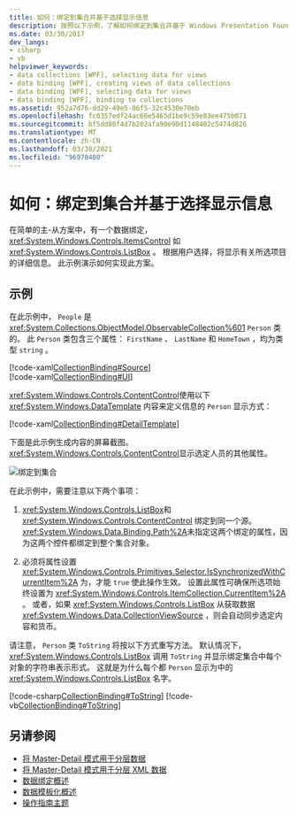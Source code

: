 ```yaml
---
title: 如何：绑定到集合并基于选择显示信息
description: 按照以下示例，了解如何绑定到集合并基于 Windows Presentation Foundation (WPF) 中的选定内容显示信息。
ms.date: 03/30/2017
dev_langs:
- csharp
- vb
helpviewer_keywords:
- data collections [WPF], selecting data for views
- data binding [WPF], creating views of data collections
- data binding [WPF], selecting data for views
- data binding [WPF], binding to collections
ms.assetid: 952a7d76-dd29-49e5-86f5-32c4530e70eb
ms.openlocfilehash: fc0357edf24ac66e5465d1be9c59e83ee475b071
ms.sourcegitcommit: bf5dd80f4d7b202afa90e90d1148402c5474d826
ms.translationtype: MT
ms.contentlocale: zh-CN
ms.lasthandoff: 03/30/2021
ms.locfileid: "96970400"
---
```

# <a name="how-to-bind-to-a-collection-and-display-information-based-on-selection"></a>如何：绑定到集合并基于选择显示信息
在简单的主-从方案中，有一个数据绑定， <xref:System.Windows.Controls.ItemsControl> 如 <xref:System.Windows.Controls.ListBox> 。 根据用户选择，将显示有关所选项目的详细信息。 此示例演示如何实现此方案。  
  
## <a name="example"></a>示例  
 在此示例中， `People` 是 <xref:System.Collections.ObjectModel.ObservableCollection%601> `Person` 类的。 此 `Person` 类包含三个属性： `FirstName` 、 `LastName` 和 `HomeTown` ，均为类型 `string` 。  
  
 [!code-xaml[CollectionBinding#Source](~/samples/snippets/csharp/VS_Snippets_Wpf/CollectionBinding/CSharp/Window1.xaml#source)]  
[!code-xaml[CollectionBinding#UI](~/samples/snippets/csharp/VS_Snippets_Wpf/CollectionBinding/CSharp/Window1.xaml#ui)]  
  
 <xref:System.Windows.Controls.ContentControl>使用以下 <xref:System.Windows.DataTemplate> 内容来定义信息的 `Person` 显示方式：  
  
 [!code-xaml[CollectionBinding#DetailTemplate](~/samples/snippets/csharp/VS_Snippets_Wpf/CollectionBinding/CSharp/Window1.xaml#detailtemplate)]  
  
 下面是此示例生成内容的屏幕截图。 <xref:System.Windows.Controls.ContentControl>显示选定人员的其他属性。  
  
 ![绑定到集合](./media/databinding-collectionbindingsample.png "DataBinding_CollectionBindingSample")  
  
 在此示例中，需要注意以下两个事项：  
  
1. <xref:System.Windows.Controls.ListBox>和 <xref:System.Windows.Controls.ContentControl> 绑定到同一个源。 <xref:System.Windows.Data.Binding.Path%2A>未指定这两个绑定的属性，因为这两个控件都绑定到整个集合对象。  
  
2. 必须将属性设置 <xref:System.Windows.Controls.Primitives.Selector.IsSynchronizedWithCurrentItem%2A> 为，才能 `true` 使此操作生效。 设置此属性可确保所选项始终设置为 <xref:System.Windows.Controls.ItemCollection.CurrentItem%2A> 。 或者，如果 <xref:System.Windows.Controls.ListBox> 从获取数据 <xref:System.Windows.Data.CollectionViewSource> ，则会自动同步选定内容和货币。  
  
 请注意， `Person` 类 `ToString` 将按以下方式重写方法。 默认情况下， <xref:System.Windows.Controls.ListBox> 调用 `ToString` 并显示绑定集合中每个对象的字符串表示形式。 这就是为什么每个都 `Person` 显示为中的 <xref:System.Windows.Controls.ListBox> 名字。  
  
 [!code-csharp[CollectionBinding#ToString](~/samples/snippets/csharp/VS_Snippets_Wpf/CollectionBinding/CSharp/Data.cs#tostring)]
 [!code-vb[CollectionBinding#ToString](~/samples/snippets/visualbasic/VS_Snippets_Wpf/CollectionBinding/VisualBasic/Person.vb#tostring)]  
  
## <a name="see-also"></a>另请参阅

- [将 Master-Detail 模式用于分层数据](how-to-use-the-master-detail-pattern-with-hierarchical-data.md)
- [将 Master-Detail 模式用于分层 XML 数据](how-to-use-the-master-detail-pattern-with-hierarchical-xml-data.md)
- [数据绑定概述](/dotnet/desktop-wpf/data/data-binding-overview)
- [数据模板化概述](data-templating-overview.md)
- [操作指南主题](data-binding-how-to-topics.md)
